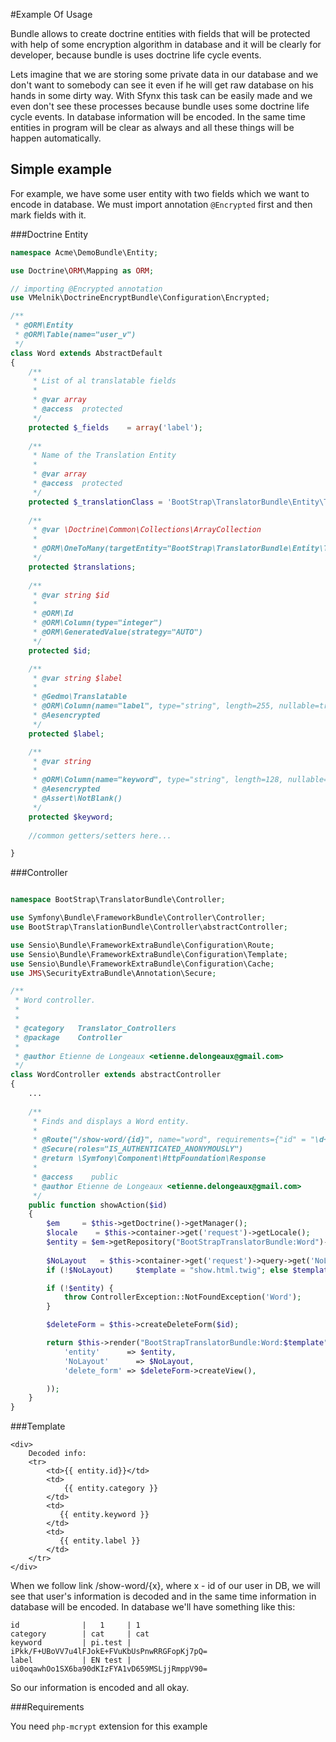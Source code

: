 #Example Of Usage

Bundle allows to create doctrine entities with fields that will be protected with help of some encryption algorithm in database and it will be clearly for developer, because bundle is uses doctrine life cycle events.

Lets imagine that we are storing some private data in our database and we don't want 
to somebody can see it even if he will get raw database on his hands in some dirty way. 
With Sfynx this task can be easily made and we even don't see these processes 
because bundle uses some doctrine life cycle events. In database information will 
be encoded. In the same time entities in program will be clear as always and all 
these things will be happen automatically.

## Simple example

For example, we have some user entity with two fields which we want to encode in database.
We must import annotation `@Encrypted` first and then mark fields with it.

###Doctrine Entity

```php
namespace Acme\DemoBundle\Entity;

use Doctrine\ORM\Mapping as ORM;

// importing @Encrypted annotation
use VMelnik\DoctrineEncryptBundle\Configuration\Encrypted;

/**
 * @ORM\Entity
 * @ORM\Table(name="user_v")
 */
class Word extends AbstractDefault
{
    /**
     * List of al translatable fields
     *
     * @var array
     * @access  protected
     */
    protected $_fields    = array('label');
    
    /**
     * Name of the Translation Entity
     *
     * @var array
     * @access  protected
     */
    protected $_translationClass = 'BootStrap\TranslatorBundle\Entity\Translation\WordTranslation';
    
    /**
     * @var \Doctrine\Common\Collections\ArrayCollection
     *
     * @ORM\OneToMany(targetEntity="BootStrap\TranslatorBundle\Entity\Translation\WordTranslation", mappedBy="object", cascade={"persist", "remove"})
     */
    protected $translations;
        
    /**
     * @var string $id
     *
     * @ORM\Id
     * @ORM\Column(type="integer")
     * @ORM\GeneratedValue(strategy="AUTO")
     */
    protected $id;

    /**
     * @var string $label
     *
     * @Gedmo\Translatable
     * @ORM\Column(name="label", type="string", length=255, nullable=true)
     * @Aesencrypted
     */
    protected $label;

    /**
     * @var string
     *
     * @ORM\Column(name="keyword", type="string", length=128, nullable=false, unique=true)
     * @Aesencrypted
     * @Assert\NotBlank()
     */
    protected $keyword;
    
    //common getters/setters here...

}
```

###Controller

```php

namespace BootStrap\TranslatorBundle\Controller;

use Symfony\Bundle\FrameworkBundle\Controller\Controller;
use BootStrap\TranslationBundle\Controller\abstractController;

use Sensio\Bundle\FrameworkExtraBundle\Configuration\Route;
use Sensio\Bundle\FrameworkExtraBundle\Configuration\Template;
use Sensio\Bundle\FrameworkExtraBundle\Configuration\Cache;
use JMS\SecurityExtraBundle\Annotation\Secure;

/**
 * Word controller.
 *
 *
 * @category   Translator_Controllers
 * @package    Controller
 *
 * @author Etienne de Longeaux <etienne.delongeaux@gmail.com>
 */
class WordController extends abstractController
{
    ... 
    
    /**
     * Finds and displays a Word entity.
     * 
     * @Route("/show-word/{id}", name="word", requirements={"id" = "\d+"})
     * @Secure(roles="IS_AUTHENTICATED_ANONYMOUSLY")
     * @return \Symfony\Component\HttpFoundation\Response
     *
     * @access    public
     * @author Etienne de Longeaux <etienne.delongeaux@gmail.com>    
     */
    public function showAction($id)
    {
        $em     = $this->getDoctrine()->getManager();
        $locale    = $this->container->get('request')->getLocale();
        $entity = $em->getRepository("BootStrapTranslatorBundle:Word")->findOneByEntity($locale, $id, 'object');
        
        $NoLayout   = $this->container->get('request')->query->get('NoLayout');
        if (!$NoLayout)     $template = "show.html.twig"; else $template = "show.html.twig";        

        if (!$entity) {
            throw ControllerException::NotFoundException('Word');
        }

        $deleteForm = $this->createDeleteForm($id);

        return $this->render("BootStrapTranslatorBundle:Word:$template", array(
            'entity'      => $entity,
            'NoLayout'      => $NoLayout,
            'delete_form' => $deleteForm->createView(),

        ));
    }    
}
```

###Template

```twig
<div>
    Decoded info:
    <tr>
        <td>{{ entity.id}}</td>
        <td>
            {{ entity.category }}
        </td>   
        <td>
           {{ entity.keyword }}
        </td>
        <td>
           {{ entity.label }}
        </td>   
    </tr>
</div> 
```

When we follow link /show-word/{x}, where x - id of our user in DB, we will see that 
user's information is decoded and in the same time information in database will 
be encoded. In database we'll have something like this:

```
id              |   1     | 1
category        | cat     | cat
keyword         | pi.test | iPkk/F+UBoVV7u4lFJokE+FVuKbUsPnwRRGFopKj7pQ=
label           | EN test | ui0oqawhOo1SX6ba90dKIzFYA1vD659MSLjjRmppV90=

```

So our information is encoded and all okay.

###Requirements

You need `php-mcrypt` extension for this example
